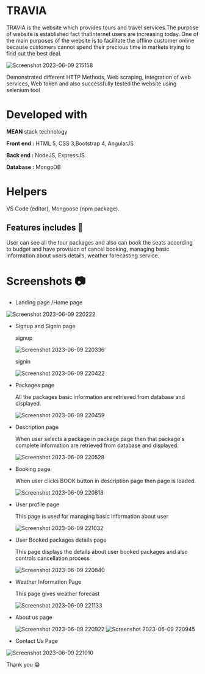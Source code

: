 # TRAVIA

TRAVIA is the website which provides tours and travel services.The purpose of website is established fact thatInternet users are increasing today. One of the main purposes of the website is to facilitate the offline customer online because customers cannot spend their precious time in markets trying to find out the best deal.

![Screenshot 2023-06-09 215158](https://github.com/Patilsanika/Travia_Tours-Travel/assets/86789929/8a904099-0bdd-4b31-b473-04bfec4297c5)


Demonstrated different HTTP Methods, Web scraping, Integration of web services, Web token and also successfully tested the website using selenium tool

# Developed with

 **MEAN** stack technology
 
**Front end :** HTML 5, CSS 3,Bootstrap 4, AngularJS   

**Back end :** NodeJS, ExpressJS

**Database :** MongoDB 

# Helpers
VS Code (editor), Mongoose (npm package).

## Features includes :muscle: 

User can see all the tour packages and also can book the seats according to budget and have provision of cancel booking, managing basic information about users details, weather forecasting service.


# Screenshots :camera:
* Landing page /Home page

![Screenshot 2023-06-09 220222](https://github.com/Patilsanika/Travia_Tours-Travel/assets/86789929/838547ed-8680-4391-b0c9-b4b2b4b01244)

* Signup and Signin page

  signup
  
  ![Screenshot 2023-06-09 220336](https://github.com/Patilsanika/Travia_Tours-Travel/assets/86789929/3c6a6476-3dae-4428-a8ed-9db36c65c452)


  signin
 
  ![Screenshot 2023-06-09 220422](https://github.com/Patilsanika/Travia_Tours-Travel/assets/86789929/48dc3e0e-e935-4bd9-a4be-ecb688646ff4)


* Packages page

  All the packages basic information are retrieved from database and displayed.
  
  ![Screenshot 2023-06-09 220459](https://github.com/Patilsanika/Travia_Tours-Travel/assets/86789929/9259459f-1119-4008-a1c0-72ab4f8dd040)

* Description page
  
  When user selects a package in package page then that package's complete information are retrieved from database and displayed.
  
  ![Screenshot 2023-06-09 220528](https://github.com/Patilsanika/Travia_Tours-Travel/assets/86789929/ff61378e-32ef-4690-b141-f3ccb94c99c5)

* Booking page
  
  When user clicks BOOK button in description page then page is loaded.
  
  ![Screenshot 2023-06-09 220818](https://github.com/Patilsanika/Travia_Tours-Travel/assets/86789929/4fac41a1-60e7-42bc-888f-57303425e9e2)

* User profile page
  
  This page is used for managing basic information about user
  
  ![Screenshot 2023-06-09 221032](https://github.com/Patilsanika/Travia_Tours-Travel/assets/86789929/ad90936b-3c56-446f-a293-8755206fb2a3)

* User Booked packages details page
  
  This page displays the details about user booked packages and also controls cancellation process
  
  ![Screenshot 2023-06-09 220840](https://github.com/Patilsanika/Travia_Tours-Travel/assets/86789929/52ae92ed-4160-40f7-8633-5164aded3582)
  
* Weather Information Page

  This page gives weather forecast
 
  ![Screenshot 2023-06-09 221133](https://github.com/Patilsanika/Travia_Tours-Travel/assets/86789929/9f1402da-b432-4ab6-a84c-d8f59d8624bb)

* About us page

  ![Screenshot 2023-06-09 220922](https://github.com/Patilsanika/Travia_Tours-Travel/assets/86789929/be6637f9-ed42-46dd-afd7-9148425e14ed)
  ![Screenshot 2023-06-09 220945](https://github.com/Patilsanika/Travia_Tours-Travel/assets/86789929/cd344e6f-7fef-4fad-a284-aa67a8a03892)

* Contact Us Page

 ![Screenshot 2023-06-09 221010](https://github.com/Patilsanika/Travia_Tours-Travel/assets/86789929/59c9afa3-fb26-4db1-a76c-0e2c49363d26)

Thank you 😁

